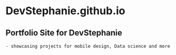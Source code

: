 # DevStephanie.github.io 

## Portfolio Site for DevStephanie 
    - showcasing projects for mobile design, Data science and more 
    